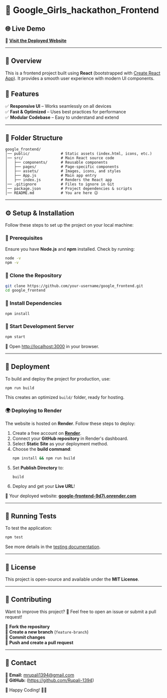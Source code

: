 # 🚀 Google_Girls_hackathon_Frontend  

## 🌐 Live Demo  
🔗 **[Visit the Deployed Website](https://google-frontend-9d7i.onrender.com)**  

---

## 📌 Overview  
This is a frontend project built using **React** (bootstrapped with [Create React App](https://github.com/facebook/create-react-app)). It provides a smooth user experience with modern UI components.  

## 🌟 Features  
✅ **Responsive UI** – Works seamlessly on all devices  
✅ **Fast & Optimized** – Uses best practices for performance  
✅ **Modular Codebase** – Easy to understand and extend  

---

## 📂 Folder Structure  
```
google_frontend/
│── public/              # Static assets (index.html, icons, etc.)
│── src/                 # Main React source code
│   ├── components/      # Reusable components
│   ├── pages/           # Page-specific components
│   ├── assets/          # Images, icons, and styles
│   ├── App.js           # Main app entry
│   ├── index.js         # Renders the React app
│── .gitignore           # Files to ignore in Git
│── package.json         # Project dependencies & scripts
│── README.md            # You are here 😉
```

---

## ⚙️ Setup & Installation  
Follow these steps to set up the project on your local machine:  

### 🔹 Prerequisites  
Ensure you have **Node.js** and **npm** installed. Check by running:  
```sh
node -v
npm -v
```

### 🔹 Clone the Repository  
```sh
git clone https://github.com/your-username/google_frontend.git
cd google_frontend
```

### 🔹 Install Dependencies  
```sh
npm install
```

### 🔹 Start Development Server  
```sh
npm start
```
🔹 Open [http://localhost:3000](http://localhost:3000) in your browser.

---

## 🚀 Deployment  
To build and deploy the project for production, use:  
```sh
npm run build
```
This creates an optimized `build/` folder, ready for hosting.  

### 🌍 Deploying to Render  
The website is hosted on **Render**. Follow these steps to deploy:  
1. Create a free account on **[Render](https://render.com/)**.  
2. Connect your **GitHub repository** in Render's dashboard.  
3. Select **Static Site** as your deployment method.  
4. Choose the **build command**:  
   ```sh
   npm install && npm run build
   ```
5. Set **Publish Directory** to:  
   ```
   build
   ```
6. Deploy and get your **Live URL**!  

🔗 Your deployed website: **[google-frontend-9d7i.onrender.com](https://google-frontend-9d7i.onrender.com)**  

---

## 🧪 Running Tests  
To test the application:  
```sh
npm test
```
See more details in the [testing documentation](https://facebook.github.io/create-react-app/docs/running-tests).

---

## 📜 License  
This project is open-source and available under the **MIT License**.  

---

## 🎯 Contributing  
Want to improve this project? 🤩 Feel free to open an issue or submit a pull request!  

🔹 **Fork the repository**  
🔹 **Create a new branch** (`feature-branch`)  
🔹 **Commit changes**  
🔹 **Push and create a pull request**  

---

## 💬 Contact  
📩 **Email:** mrupali1394@gmail.com  
🔗 **GitHub:** (https://github.com/Rupali-1394)

🎉 Happy Coding! 🚀✨  
